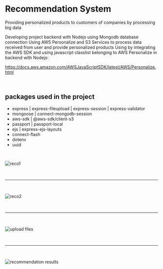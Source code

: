 
# Recommendation System

Providing personalized products to customers of companies by processing big data

Developing project backend with Nodejs using Mongodb database connection
Using AWS Personalize and S3 Services to process data received from user and provide personalized products
Using by integrating the AWS SDK and using javascript classlist belonging to AWS Personalize in backend with Nodejs:

https://docs.aws.amazon.com/AWSJavaScriptSDK/latest/AWS/Personalize.html

<br>

## packages used in the project 

<ul>
  <li> express | express-fileupload | express-session | express-validator </li>
  <li> mongoose | connect-mongodb-session </li>
  <li> aws-sdk | @aws-sdk/client-s3 </li>
  <li> passport | passport-local </li>
  <li> ejs | express-ejs-layouts </li>
  <li> connect-flash </li>
  <li> dotenv </li>
  <li> uuid </li>
</ul>  

<br>

![reco1](https://user-images.githubusercontent.com/81221395/126908528-2176e649-affb-49e5-bd1e-8d70e8f3de02.gif)

<br> <hr> <br>

![reco2](https://user-images.githubusercontent.com/81221395/126909232-87c346b7-1fe5-48dd-b5b8-3d73d2ce6e63.gif)

<br> <hr> <br>

![upload files](https://user-images.githubusercontent.com/81221395/126909259-b06a9b5f-d022-4ea8-9b09-1b9687cda1c3.gif)

<br> <hr> <br>

![recommendation results](https://user-images.githubusercontent.com/81221395/126909265-8149ec08-4f40-4e06-9259-5864068f482c.gif)



